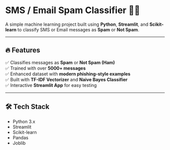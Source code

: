 # SMS / Email Spam Classifier 📩🚫

A simple machine learning project built using **Python**, **Streamlit**, and **Scikit-learn** to classify SMS or Email messages as **Spam** or **Not Spam**.

---

## 🔥 Features
✅ Classifies messages as **Spam** or **Not Spam (Ham)**  
✅ Trained with over **5000+ messages**  
✅ Enhanced dataset with **modern phishing-style examples**  
✅ Built with **TF-IDF Vectorizer** and **Naive Bayes Classifier**  
✅ Interactive **Streamlit App** for easy testing

---

## 🛠️ Tech Stack
- Python 3.x
- Streamlit
- Scikit-learn
- Pandas
- Joblib